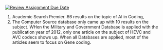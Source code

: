 [![Review Assignment Due Date](https://classroom.github.com/assets/deadline-readme-button-24ddc0f5d75046c5622901739e7c5dd533143b0c8e959d652212380cedb1ea36.svg)](https://classroom.github.com/a/Gnco6uRZ)
1. Academic Search Premier. 86 results on the topic of AI in Coding,
2. The Computer Source database only came up with 10 results on the subject. WHen the MIlitary and Government Database is applied with the publication year of 2012, only one article on the subject of HEVC and AVC codecs shows up. When all Databases are applied, most of the articles seem to focus on Gene coding.
